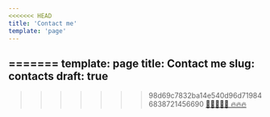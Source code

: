 ```yaml
---
<<<<<<< HEAD
title: 'Contact me'
template: 'page'
---
```


=======
template: page
title: Contact me
slug: contacts
draft: true
---
>>>>>>> 98d69c7832ba14e540d96d719846838721456690
[📩📩📩📩📩 🔥🔥🔥](https://robertwollny.typeform.com/to/pPUhg0)
